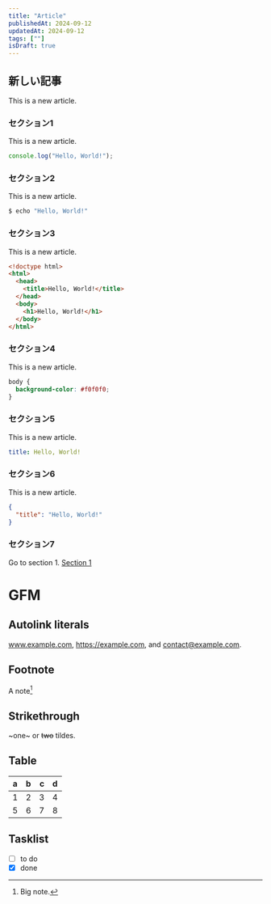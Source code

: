 ```yaml
---
title: "Article"
publishedAt: 2024-09-12
updatedAt: 2024-09-12
tags: [""]
isDraft: true
---
```


## 新しい記事

This is a new article.

### セクション1

This is a new article.

```js
console.log("Hello, World!");
```

### セクション2

This is a new article.

```sh
$ echo "Hello, World!"
```

### セクション3

This is a new article.

```html
<!doctype html>
<html>
  <head>
    <title>Hello, World!</title>
  </head>
  <body>
    <h1>Hello, World!</h1>
  </body>
</html>
```

### セクション4

This is a new article.

```css
body {
  background-color: #f0f0f0;
}
```

### セクション5

This is a new article.

```yaml
title: Hello, World!
```

### セクション6

This is a new article.

```json
{
  "title": "Hello, World!"
}
```

### セクション7

Go to section 1.
[Section 1](#セクション1)

# GFM

## Autolink literals

www.example.com, https://example.com, and contact@example.com.

## Footnote

A note[^1]

[^1]: Big note.

## Strikethrough

~one~ or ~~two~~ tildes.

## Table

| a   | b   |   c |  d  |
| --- | :-- | --: | :-: |
| 1   | 2   |   3 |  4  |
| 5   | 6   |   7 |  8  |

## Tasklist

- [ ] to do
- [x] done
